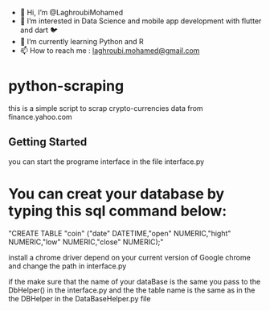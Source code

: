 - 👋 Hi, I’m @LaghroubiMohamed
- 👀 I’m interested in Data Science and mobile app development with flutter and dart 🐦
- 🌱 I’m currently learning Python and R 
- 📫 How to reach me : laghroubi.mohamed@gmail.com


# python-scraping
  this is a simple script to scrap crypto-currencies data from finance.yahoo.com

## Getting Started
 you can start the programe interface in the file interface.py
 
# You can creat your database by typing this sql command below: 

 "CREATE TABLE "coin" ("date"	DATETIME,"open"	NUMERIC,"hight"	NUMERIC,"low"	NUMERIC,"close"	NUMERIC);"

 install a chrome driver depend on your current version of Google chrome and change the path in interface.py

 if the make sure that the name of your dataBase is the same you pass to the DbHelper() in the interface.py and the the table name is the same as in the the DBHelper in the DataBaseHelper.py file
